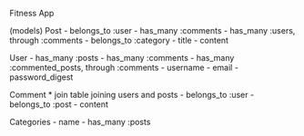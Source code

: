 Fitness App

(models)
Post 
    - belongs_to :user
    - has_many :comments
    - has_many :users, through :comments
    - belongs_to :category
    - title
    - content



User
    - has_many :posts
    - has_many :comments
    - has_many :commented_posts, through :comments
    - username
    - email
    - password_digest


Comment * join table joining users and posts
    - belongs_to :user
    - belongs_to :post
    - content


Categories
    - name
    - has_many :posts


